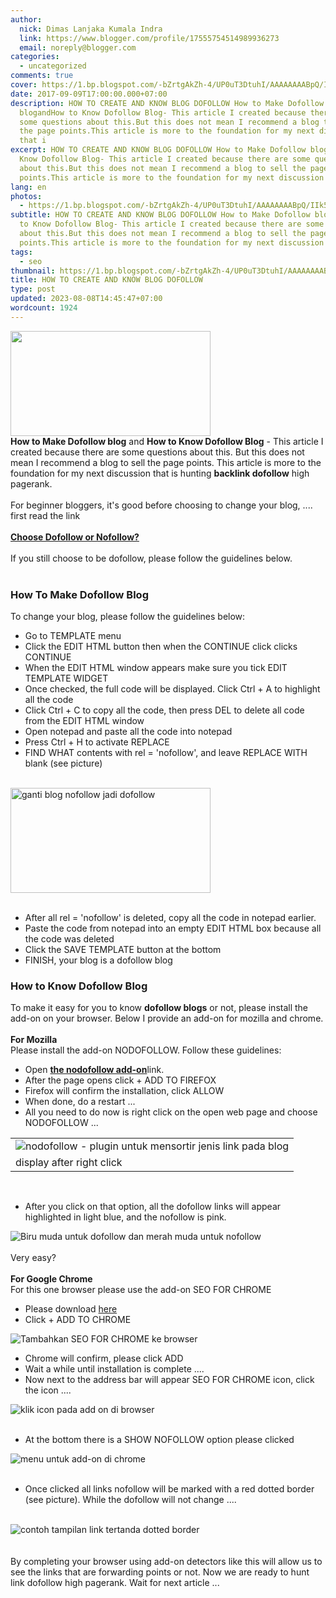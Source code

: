```yaml
---
author:
  nick: Dimas Lanjaka Kumala Indra
  link: https://www.blogger.com/profile/17555754514989936273
  email: noreply@blogger.com
categories:
  - uncategorized
comments: true
cover: https://1.bp.blogspot.com/-bZrtgAkZh-4/UP0uT3DtuhI/AAAAAAAABpQ/IIk5CHpCW8U/s1600/do-follow-blog.gif
date: 2017-09-09T17:00:00.000+07:00
description: HOW TO CREATE AND KNOW BLOG DOFOLLOW How to Make Dofollow
  blogandHow to Know Dofollow Blog- This article I created because there are
  some questions about this.But this does not mean I recommend a blog to sell
  the page points.This article is more to the foundation for my next discussion
  that i
excerpt: HOW TO CREATE AND KNOW BLOG DOFOLLOW How to Make Dofollow blogandHow to
  Know Dofollow Blog- This article I created because there are some questions
  about this.But this does not mean I recommend a blog to sell the page
  points.This article is more to the foundation for my next discussion that i
lang: en
photos:
  - https://1.bp.blogspot.com/-bZrtgAkZh-4/UP0uT3DtuhI/AAAAAAAABpQ/IIk5CHpCW8U/s1600/do-follow-blog.gif
subtitle: HOW TO CREATE AND KNOW BLOG DOFOLLOW How to Make Dofollow blogandHow
  to Know Dofollow Blog- This article I created because there are some questions
  about this.But this does not mean I recommend a blog to sell the page
  points.This article is more to the foundation for my next discussion that i
tags:
  - seo
thumbnail: https://1.bp.blogspot.com/-bZrtgAkZh-4/UP0uT3DtuhI/AAAAAAAABpQ/IIk5CHpCW8U/s1600/do-follow-blog.gif
title: HOW TO CREATE AND KNOW BLOG DOFOLLOW
type: post
updated: 2023-08-08T14:45:47+07:00
wordcount: 1924
---
```


<div class="separator" id="div_1d81_0"><a href="http://1.bp.blogspot.com/-bZrtgAkZh-4/UP0uT3DtuhI/AAAAAAAABpQ/IIk5CHpCW8U/s1600/do-follow-blog.gif" id="a_1d81_0" imageanchor="1" rel="noopener noreferer nofollow"><img border="0" data-original-height="237" data-original-width="450" height="168" src="https://1.bp.blogspot.com/-bZrtgAkZh-4/UP0uT3DtuhI/AAAAAAAABpQ/IIk5CHpCW8U/s1600/do-follow-blog.gif" width="320"></a></div><div id="div_1d81_1"><span class="notranslate"><b>How to Make Dofollow blog</b>&nbsp;and&nbsp;<b>How to Know Dofollow Blog</b>&nbsp;- This article I created because there are some questions about this.</span>&nbsp;<span class="notranslate">But this does not mean I recommend a blog to sell the page points.</span>&nbsp;<span class="notranslate">This article is more to the foundation for my next discussion that is hunting&nbsp;<b>backlink dofollow</b>&nbsp;high pagerank.</span></div><a href="https://www.blogger.com/null" id="a_1d81_1" name="more" rel="noopener noreferer nofollow"></a><br id="br_1d81_0"><span class="notranslate" id="span_1d81_0">For beginner bloggers, it's good before choosing to change your blog, .... first read the link</span><span id="span_1d81_1">&nbsp;</span><br><br id="br_1d81_2"><span class="notranslate" id="span_1d81_2"><a href="http://translate.googleusercontent.com/translate_c?depth=3&amp;nv=1&amp;rurl=translate.google.com&amp;sl=id&amp;sp=nmt4&amp;tl=en&amp;u=http://trikmudahseo.blogspot.com/2012/04/apa-harus-jadi-nofollow-atau-dofollow.html&amp;usg=ALkJrhjyAB41vKFv4Q86UbUpgdF-n9sROw" id="a_1d81_2" target="_blank" rel="noopener noreferer nofollow"><b>Choose Dofollow or Nofollow?</b></a></span><span id="span_1d81_3">&nbsp;</span><br><br id="br_1d81_4"><span class="notranslate" id="span_1d81_4">If you still choose to be dofollow, please follow the guidelines below.</span><span id="span_1d81_5">&nbsp;</span><br><br><h3 id="h3_1d81_0"><span class="notranslate">How To Make Dofollow Blog</span></h3><span class="notranslate" id="span_1d81_6">To change your blog, please follow the guidelines below:</span><span id="span_1d81_7">&nbsp;</span><br><ul id="ul_1d81_0"><li><span class="notranslate">Go to TEMPLATE menu</span></li><li id="li_1d81_0"><span class="notranslate">Click the EDIT HTML button then when the CONTINUE click clicks CONTINUE</span></li><li id="li_1d81_1"><span class="notranslate">When the EDIT HTML window appears make sure you tick EDIT TEMPLATE WIDGET</span></li><li id="li_1d81_2"><span class="notranslate">Once checked, the full code will be displayed.</span>&nbsp;<span class="notranslate">Click Ctrl + A to highlight all the code</span></li><li id="li_1d81_3"><span class="notranslate">Click Ctrl + C to copy all the code, then press DEL to delete all code from the EDIT HTML window</span></li><li id="li_1d81_4"><span class="notranslate">Open notepad and paste all the code into notepad</span></li><li id="li_1d81_5"><span class="notranslate">Press Ctrl + H to activate REPLACE</span></li><li id="li_1d81_6"><span class="notranslate">FIND WHAT contents with rel = 'nofollow', and leave REPLACE WITH blank (see picture)</span></li></ul><br id="br_1d81_6"><div class="separator" id="div_1d81_2"><img alt="ganti blog nofollow jadi dofollow" border="0" height="168" id="img_1d81_0" src="https://3.bp.blogspot.com/-e4esqBeozmU/UP0c--XKv_I/AAAAAAAABkc/Ur7dppk1cN0/s320/hapus+nofollow.jpg" title="replace nofollow blog so dofollow" width="320"></div><br id="br_1d81_7"><ul id="ul_1d81_1"><li id="li_1d81_7"><span class="notranslate">After all rel = 'nofollow' is deleted, copy all the code in notepad earlier.</span></li><li id="li_1d81_8"><span class="notranslate">Paste the code from notepad into an empty EDIT HTML box because all the code was deleted</span></li><li id="li_1d81_9"><span class="notranslate">Click the SAVE TEMPLATE button at the bottom</span></li><li><span class="notranslate">FINISH, your blog is a dofollow blog</span></li></ul><h3 id="h3_1d81_1"><span class="notranslate">How to Know Dofollow Blog</span></h3><div id="div_1d81_3"><span class="notranslate">To make it easy for you to know&nbsp;<b>dofollow blogs</b>&nbsp;or not, please install the add-on on your browser.</span>&nbsp;<span class="notranslate">Below I provide an add-on for mozilla and chrome.</span></div><br id="br_1d81_8"><span class="notranslate" id="span_1d81_8"><span id="span_1d81_9"><b><span id="span_1d81_10">For Mozilla</span></b></span></span><span id="span_1d81_11">&nbsp;</span><br><span class="notranslate" id="span_1d81_12">Please install the add-on NODOFOLLOW.</span><span id="span_1d81_13">&nbsp;</span><span class="notranslate" id="span_1d81_14">Follow these guidelines:</span><span id="span_1d81_15">&nbsp;</span><br><ul id="ul_1d81_2"><li><span class="notranslate">Open&nbsp;<a href="https://translate.googleusercontent.com/translate_c?depth=3&amp;nv=1&amp;rurl=translate.google.com&amp;sl=id&amp;sp=nmt4&amp;tl=en&amp;u=https://addons.mozilla.org/en-US/firefox/addon/nodofollow/&amp;usg=ALkJrhjKZl_NOptvVYUDG32J4cYK7IN7Xw" id="a_1d81_3" rel="noopener noreferer nofollow" target="_blank"><b>the nodofollow add-on</b></a>link.</span></li><li id="li_1d81_10"><span class="notranslate">After the page opens click + ADD TO FIREFOX</span></li><li id="li_1d81_11"><span class="notranslate">Firefox will confirm the installation, click ALLOW</span></li><li id="li_1d81_12"><span class="notranslate">When done, do a restart ...</span></li><li id="li_1d81_13"><span class="notranslate">All you need to do now is right click on the open web page and choose NODOFOLLOW ...</span></li></ul><table align="center" cellpadding="0" cellspacing="0" class="tr-caption-container" id="table_1d81_0"><tbody><tr><td><img alt="nodofollow - plugin untuk mensortir jenis link pada blog" border="0" id="img_1d81_1" src="https://4.bp.blogspot.com/-QOkIyy1mcMY/UP0loDTqyfI/AAAAAAAABlI/WJWaN0b0NNU/s1600/nodofollow.jpg" title="nodofollow - plugin to sort the link type on blog"></td></tr><tr><td class="tr-caption" id="td_1d81_0"><span class="notranslate">display after right click</span></td></tr></tbody></table><br id="br_1d81_10"><ul id="ul_1d81_3"><li><span class="notranslate">After you click on that option, all the dofollow links will appear highlighted in light blue, and the nofollow is pink.</span></li></ul><div class="separator" id="div_1d81_4"><img alt="Biru muda untuk dofollow dan merah muda untuk nofollow" border="0" id="img_1d81_2" src="https://3.bp.blogspot.com/-WSVfRSeBpfI/UP0nA2vXB4I/AAAAAAAABl0/5msg0-iRw9E/s1600/dofollow+links.jpg" title="Light blue for dofollow and pink for nofollow"></div><br id="br_1d81_11"><span class="notranslate" id="span_1d81_16">Very easy?</span><span id="span_1d81_17">&nbsp;</span><br><br id="br_1d81_13"><span class="notranslate" id="span_1d81_18"><span id="span_1d81_19"><b><span id="span_1d81_20">For Google Chrome</span></b></span></span><span id="span_1d81_21">&nbsp;</span><br><span class="notranslate" id="span_1d81_22">For this one browser please use the add-on SEO FOR CHROME</span><span id="span_1d81_23">&nbsp;</span><br><ul id="ul_1d81_4"><li><span class="notranslate">Please download&nbsp;<a href="https://translate.googleusercontent.com/translate_c?depth=3&amp;nv=1&amp;rurl=translate.google.com&amp;sl=id&amp;sp=nmt4&amp;tl=en&amp;u=https://chrome.google.com/webstore/detail/seo-for-chrome/oangcciaeihlfmhppegpdceadpfaoclj&amp;usg=ALkJrhhHi0ZyC1CeNTzCkvs9pWVmEckCFA" id="a_1d81_4" rel="noopener noreferer nofollow" target="_blank">here</a></span></li><li><span class="notranslate">Click + ADD TO CHROME</span></li></ul><div class="separator" id="div_1d81_5"><img alt="Tambahkan SEO FOR CHROME ke browser" border="0" id="img_1d81_3" src="https://3.bp.blogspot.com/-rTDWBPztQGA/UP0oXnmDN5I/AAAAAAAABmg/zvq521XBydY/s1600/seo+for+chrome.jpg" title="Add SEO FOR CHROME to your browser"></div><ul id="ul_1d81_5"><li id="li_1d81_14"><span class="notranslate">Chrome will confirm, please click ADD</span></li><li id="li_1d81_15"><span class="notranslate">Wait a while until installation is complete ....</span></li><li id="li_1d81_16"><span class="notranslate">Now next to the address bar will appear SEO FOR CHROME icon, click the icon ....</span></li></ul><div class="separator" id="div_1d81_6"><img alt="klik icon pada add on di browser" border="0" id="img_1d81_4" src="https://1.bp.blogspot.com/-02M93OZZKxI/UP0p4ctcf4I/AAAAAAAABnM/6evMWXb1SeA/s1600/seo+for+chrome+icon.jpg" title="click the icon on the add on in the browser"></div><br id="br_1d81_15"><ul id="ul_1d81_6"><li><span class="notranslate">At the bottom there is a SHOW NOFOLLOW option please clicked</span></li></ul><div class="separator" id="div_1d81_7"><img alt="menu untuk add-on di chrome" border="0" id="img_1d81_5" src="https://4.bp.blogspot.com/-cn-tg6zXZKg/UP0rCWrngYI/AAAAAAAABn4/uPapH5ZxipY/s1600/show+nofollow.jpg" title="menu for add-ons in chrome"></div><br id="br_1d81_16"><ul id="ul_1d81_7"><li><span class="notranslate">Once clicked all links nofollow will be marked with a red dotted border (see picture).</span>&nbsp;<span class="notranslate">While the dofollow will not change ....</span></li></ul><br id="br_1d81_17"><div class="separator" id="div_1d81_8"><img alt="contoh tampilan link tertanda dotted border" border="0" id="img_1d81_6" src="https://2.bp.blogspot.com/-tqkhEwFRTVg/UP0r2HKOnJI/AAAAAAAABoE/DYHu9_vuF-c/s1600/nofollow.jpg" title="examples of dotted border tagged links display"></div><br id="br_1d81_18"><br><div id="div_1d81_9"><span class="notranslate">By completing your browser using add-on detectors like this will allow us to see the links that are forwarding points or not.</span>&nbsp;<span class="notranslate">Now we are ready to hunt link dofollow high pagerank.</span>&nbsp;<span class="notranslate">Wait for next article ...</span></div>